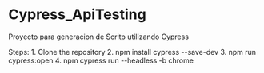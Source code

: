 # Cypress_ApiTesting
Proyecto para generacion de Scritp utilizando Cypress

Steps:
    1. Clone the repository
    2. npm install cypress --save-dev 
    3. npm run cypress:open
    4. npm cypress run --headless -b chrome

